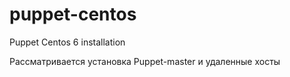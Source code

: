 puppet-centos
=============

Puppet Centos 6 installation

Рассматривается установка Puppet-master и удаленные хосты